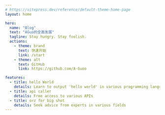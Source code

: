 ```yaml
---
# https://vitepress.dev/reference/default-theme-home-page
layout: home

hero:
  name: "Blog"
  text: "AGuo的全面发展"
  tagline: Stay hungry. Stay foolish.
  actions:
    - theme: brand
      text: 快速开始
      link: /start
    - theme: alt
      text: GitHub
      link: https://github.com/A-Guoo

features:
  - title: hello World
    details: Learn to output 'hello world' in various programming languages
  - title: api caller
    details: Free access to various APIs
  - title: orz for big shot
    details: Seek advice from experts in various fields
---
```

